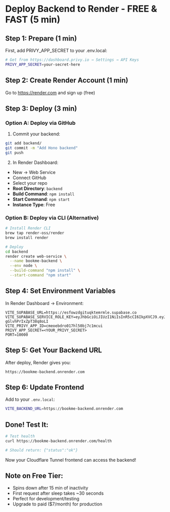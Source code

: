 # Deploy Backend to Render - FREE & FAST (5 min)

## Step 1: Prepare (1 min)

First, add PRIVY_APP_SECRET to your .env.local:
```bash
# Get from https://dashboard.privy.io → Settings → API Keys
PRIVY_APP_SECRET=your-secret-here
```

## Step 2: Create Render Account (1 min)
Go to https://render.com and sign up (free)

## Step 3: Deploy (3 min)

### Option A: Deploy via GitHub
1. Commit your backend:
```bash
git add backend/
git commit -m "Add Hono backend"
git push
```

2. In Render Dashboard:
- New → Web Service
- Connect GitHub
- Select your repo
- **Root Directory**: `backend`
- **Build Command**: `npm install`
- **Start Command**: `npm start`
- **Instance Type**: Free

### Option B: Deploy via CLI (Alternative)
```bash
# Install Render CLI
brew tap render-oss/render
brew install render

# Deploy
cd backend
render create web-service \
  --name bookme-backend \
  --env node \
  --build-command "npm install" \
  --start-command "npm start"
```

## Step 4: Set Environment Variables

In Render Dashboard → Environment:

```env
VITE_SUPABASE_URL=https://esfowzdgituqktemrmle.supabase.co
VITE_SUPABASE_SERVICE_ROLE_KEY=eyJhbGciOiJIUzI1NiIsInR5cCI6IkpXVCJ9.eyJpc3MiOiJzdXBhYmFzZSIsInJlZiI6ImVzZm93emRnaXR1cWt0ZW1ybWxlIiwicm9sZSI6InNlcnZpY2Vfc29sZSIsImlhdCI6MTc1NTYxODc3MiwiZXhwIjoyMDcxMTk0NzcyfQ.WM_1nQntOotP8xisyA3Hg7c-gGlvhPrIxZpT38q8oLI
VITE_PRIVY_APP_ID=cmeoebdro017hl50bj7c1mcui
PRIVY_APP_SECRET=<YOUR_PRIVY_SECRET>
PORT=10000
```

## Step 5: Get Your Backend URL

After deploy, Render gives you:
```
https://bookme-backend.onrender.com
```

## Step 6: Update Frontend

Add to your `.env.local`:
```bash
VITE_BACKEND_URL=https://bookme-backend.onrender.com
```

## Done! Test It:

```bash
# Test health
curl https://bookme-backend.onrender.com/health

# Should return: {"status":"ok"}
```

Now your Cloudflare Tunnel frontend can access the backend!

## Note on Free Tier:
- Spins down after 15 min of inactivity
- First request after sleep takes ~30 seconds
- Perfect for development/testing
- Upgrade to paid ($7/month) for production